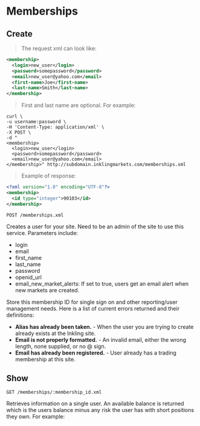 # Memberships

## Create

> The request xml can look like:

```xml
<membership> 
  <login>new_user</login> 
  <password>somepassword</password> 
  <email>new_user@yahoo.com</email> 
  <first-name>Joe</first-name>
  <last-name>Smith</last-name>
</membership>
```

> First and last name are optional. For example:

```shell
curl \
-u username:password \
-H 'Content-Type: application/xml' \
-X POST \
-d "
<membership> 
  <login>new_user</login> 
  <password>somepassword</password> 
  <email>new_user@yahoo.com</email> 
</membership>" http://subdomain.inklingmarkets.com/memberships.xml 
```

> Example of response:

```xml
<?xml version="1.0" encoding="UTF-8"?>
<membership>
  <id type="integer">90103</id>
</membership>
```

`POST /memberships.xml`

Creates a user for your site. Need to be an admin of the site to use this service. Parameters include:

  * login
  * email
  * first_name
  * last_name
  * password
  * openid_url
  * email_new_market_alerts: If set to true, users get an email alert when new markets are created.

Store this membership ID for single sign on and other reporting/user management needs. Here is a list of current errors returned and their definitions:

  * **Alias has already been taken.** - When the user you are trying to create already exists at the Inkling site.
  * **Email is not properly formatted.** - An invalid email, either the wrong length, none supplied, or no @ sign.
  * **Email has already been registered.** - User already has a trading membership at this site.


## Show

`GET /memberships/:membership_id.xml`

Retrieves information on a single user. An available balance is returned which is the users balance minus any risk the user has with short positions they own. For example: